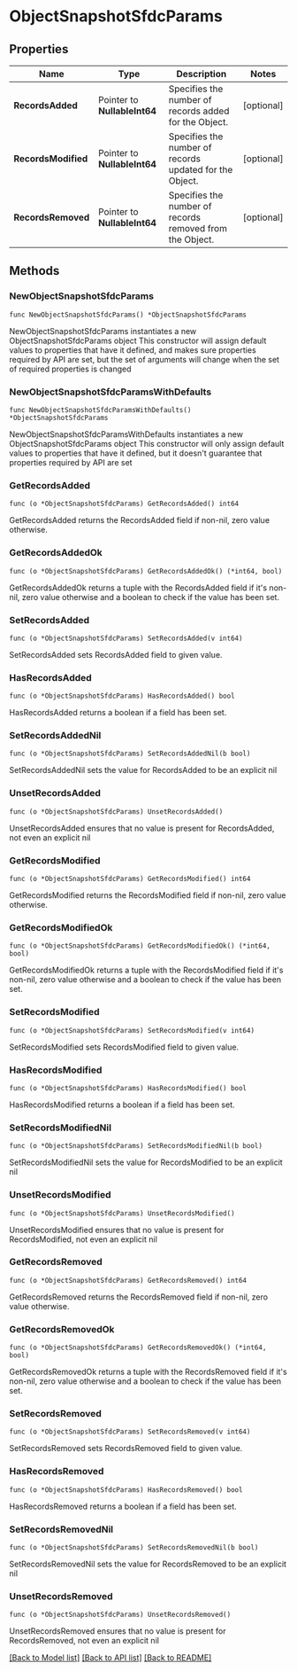 # ObjectSnapshotSfdcParams

## Properties

Name | Type | Description | Notes
------------ | ------------- | ------------- | -------------
**RecordsAdded** | Pointer to **NullableInt64** | Specifies the number of records added for the Object. | [optional] 
**RecordsModified** | Pointer to **NullableInt64** | Specifies the number of records updated for the Object. | [optional] 
**RecordsRemoved** | Pointer to **NullableInt64** | Specifies the number of records removed from the Object. | [optional] 

## Methods

### NewObjectSnapshotSfdcParams

`func NewObjectSnapshotSfdcParams() *ObjectSnapshotSfdcParams`

NewObjectSnapshotSfdcParams instantiates a new ObjectSnapshotSfdcParams object
This constructor will assign default values to properties that have it defined,
and makes sure properties required by API are set, but the set of arguments
will change when the set of required properties is changed

### NewObjectSnapshotSfdcParamsWithDefaults

`func NewObjectSnapshotSfdcParamsWithDefaults() *ObjectSnapshotSfdcParams`

NewObjectSnapshotSfdcParamsWithDefaults instantiates a new ObjectSnapshotSfdcParams object
This constructor will only assign default values to properties that have it defined,
but it doesn't guarantee that properties required by API are set

### GetRecordsAdded

`func (o *ObjectSnapshotSfdcParams) GetRecordsAdded() int64`

GetRecordsAdded returns the RecordsAdded field if non-nil, zero value otherwise.

### GetRecordsAddedOk

`func (o *ObjectSnapshotSfdcParams) GetRecordsAddedOk() (*int64, bool)`

GetRecordsAddedOk returns a tuple with the RecordsAdded field if it's non-nil, zero value otherwise
and a boolean to check if the value has been set.

### SetRecordsAdded

`func (o *ObjectSnapshotSfdcParams) SetRecordsAdded(v int64)`

SetRecordsAdded sets RecordsAdded field to given value.

### HasRecordsAdded

`func (o *ObjectSnapshotSfdcParams) HasRecordsAdded() bool`

HasRecordsAdded returns a boolean if a field has been set.

### SetRecordsAddedNil

`func (o *ObjectSnapshotSfdcParams) SetRecordsAddedNil(b bool)`

 SetRecordsAddedNil sets the value for RecordsAdded to be an explicit nil

### UnsetRecordsAdded
`func (o *ObjectSnapshotSfdcParams) UnsetRecordsAdded()`

UnsetRecordsAdded ensures that no value is present for RecordsAdded, not even an explicit nil
### GetRecordsModified

`func (o *ObjectSnapshotSfdcParams) GetRecordsModified() int64`

GetRecordsModified returns the RecordsModified field if non-nil, zero value otherwise.

### GetRecordsModifiedOk

`func (o *ObjectSnapshotSfdcParams) GetRecordsModifiedOk() (*int64, bool)`

GetRecordsModifiedOk returns a tuple with the RecordsModified field if it's non-nil, zero value otherwise
and a boolean to check if the value has been set.

### SetRecordsModified

`func (o *ObjectSnapshotSfdcParams) SetRecordsModified(v int64)`

SetRecordsModified sets RecordsModified field to given value.

### HasRecordsModified

`func (o *ObjectSnapshotSfdcParams) HasRecordsModified() bool`

HasRecordsModified returns a boolean if a field has been set.

### SetRecordsModifiedNil

`func (o *ObjectSnapshotSfdcParams) SetRecordsModifiedNil(b bool)`

 SetRecordsModifiedNil sets the value for RecordsModified to be an explicit nil

### UnsetRecordsModified
`func (o *ObjectSnapshotSfdcParams) UnsetRecordsModified()`

UnsetRecordsModified ensures that no value is present for RecordsModified, not even an explicit nil
### GetRecordsRemoved

`func (o *ObjectSnapshotSfdcParams) GetRecordsRemoved() int64`

GetRecordsRemoved returns the RecordsRemoved field if non-nil, zero value otherwise.

### GetRecordsRemovedOk

`func (o *ObjectSnapshotSfdcParams) GetRecordsRemovedOk() (*int64, bool)`

GetRecordsRemovedOk returns a tuple with the RecordsRemoved field if it's non-nil, zero value otherwise
and a boolean to check if the value has been set.

### SetRecordsRemoved

`func (o *ObjectSnapshotSfdcParams) SetRecordsRemoved(v int64)`

SetRecordsRemoved sets RecordsRemoved field to given value.

### HasRecordsRemoved

`func (o *ObjectSnapshotSfdcParams) HasRecordsRemoved() bool`

HasRecordsRemoved returns a boolean if a field has been set.

### SetRecordsRemovedNil

`func (o *ObjectSnapshotSfdcParams) SetRecordsRemovedNil(b bool)`

 SetRecordsRemovedNil sets the value for RecordsRemoved to be an explicit nil

### UnsetRecordsRemoved
`func (o *ObjectSnapshotSfdcParams) UnsetRecordsRemoved()`

UnsetRecordsRemoved ensures that no value is present for RecordsRemoved, not even an explicit nil

[[Back to Model list]](../README.md#documentation-for-models) [[Back to API list]](../README.md#documentation-for-api-endpoints) [[Back to README]](../README.md)


